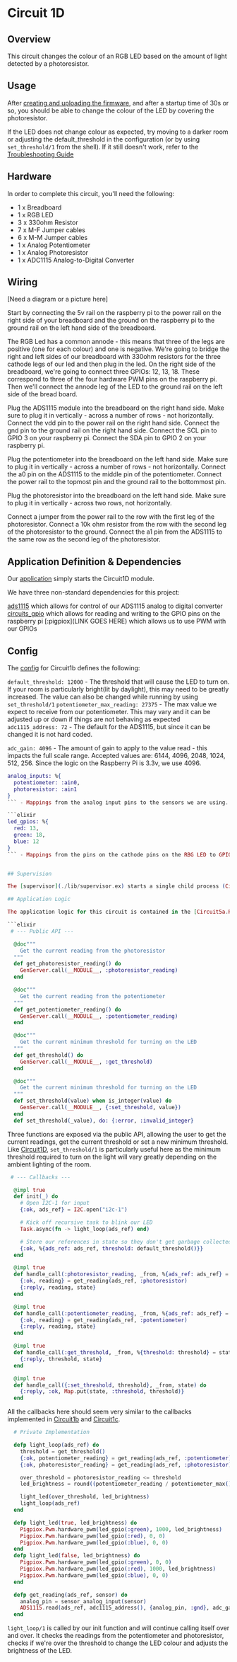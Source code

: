 # Circuit 1D

## Overview

This circuit changes the colour of an RGB LED based on the amount of light detected by a photoresistor.

## Usage

After [creating and uploading the firmware](../../FIRMWARE.md), and after a startup time of 30s or so, you should be able to change the colour of the LED by covering the photoresistor.

If the LED does not change colour as expected, try moving to a darker room or adjusting the default_threshold in the configuration (or by using `set_threshold/1` from the shell).  If it still doesn't work, refer to the [Troubleshooting Guide](../../TROUBLESHOOTING.md)

## Hardware

In order to complete this circuit, you'll need the following:

- 1 x Breadboard
- 1 x RGB LED
- 3 x 330ohm Resistor
- 7 x M-F Jumper cables
- 6 x M-M Jumper cables
- 1 x Analog Potentiometer
- 1 x Analog Photoresistor
- 1 x ADC1115 Analog-to-Digital Converter

## Wiring

[Need a diagram or a picture here]

Start by connecting the 5v rail on the raspberry pi to the power rail on the right side of your breadboard and the ground on the raspberry pi to the ground rail on the left hand side of the breadboard.

The RGB Led has a common annode - this means that three of the legs are positive (one for each colour) and one is negative.  We're going to bridge the right and left sides of our breadboard with 330ohm resistors for the three cathode legs of our led and then plug in the led.  On the right side of the breadboard, we're going to connect three GPIOs:  12, 13, 18.  These correspond to three of the four hardware PWM pins on the raspberry pi.  Then we'll connect the annode leg of the LED to the ground rail on the left side of the bread board.

Plug the ADS1115 module into the breadboard on the right hand side.  Make sure to plug it in vertically - across a number of rows - not horizontally.  Connect the vdd pin to the power rail on the right hand side.  Connect the gnd pin to the ground rail on the right hand side.  Connect the SCL pin to GPIO 3 on your raspberry pi.  Connect the SDA pin to GPIO 2 on your raspberry pi.

Plug the potentiometer into the breadboard on the left hand side.  Make sure to plug it in vertically - across a number of rows - not horizontally. Connect the a0 pin on the ADS1115 to the middle pin of the potentiometer.  Connect the power rail to the topmost pin and the ground rail to the bottommost pin.

Plug the photoresistor into the breadboard on the left hand side.  Make sure to plug it in vertically - across two rows, not horizontally.

Connect a jumper from the power rail to the row with the first leg of the photoresistor.  Connect a 10k ohm resistor from the row with the second leg of the photoresistor to the ground.  Connect the a1 pin from the ADS1115 to the same row as the second leg of the photoresistor.


## Application Definition & Dependencies

Our [application](./mix.exs) simply starts the Circuit1D module.

We have three non-standard dependencies for this project:

[ads1115](https://hexdocs.pm/ads1115/readme.html) which allows for control of our ADS1115 analog to digital converter
[circuits_gpio](https://hexdocs.pm/circuits_gpio/Circuits.GPIO.html) which allows for reading and writing to the GPIO pins on the raspberry pi
[:pigpiox](LINK GOES HERE) which allows us to use PWM with our GPIOs

## Config

The [config](./config/config.exs) for Circuit1b defines the following:


`default_threshold: 12000` - The threshold that will cause the LED to turn on.  If your room is particularly bright(lit by daylight), this may need to be greatly increased.  The value can also be changed while running by using `set_threshold/1`
`potentiometer_max_reading: 27375` - The max value we expect to receive from our potentiometer.  This may vary and it can be adjusted up or down if things are not behaving as expected
`adc1115_address: 72` - The default for the ADS1115, but since it can be changed it is not hard coded.

`adc_gain: 4096` - The amount of gain to apply to the value read - this impacts the full scale range.  Accepted values are: 6144, 4096, 2048, 1024, 512, 256.  Since the logic on the Raspberry Pi is 3.3v, we use 4096.

```elixir
analog_inputs: %{
  potentiometer: :ain0,
  photoresistor: :ain1
}
``` - Mappings from the analog input pins to the sensors we are using.

```elixir
led_gpios: %{
  red: 13,
  green: 18,
  blue: 12
}
``` - Mappings from the pins on the cathode pins on the RBG LED to GPIO pins on the Raspberry Pi.


## Supervision

The [supervisor](./lib/supervisor.ex) starts a single child process (Circuit5a.RGB), and it specifies a `:one_for_one` strategy, which means if the child process dies, the supervisor will start a new one. 

## Application Logic

The application logic for this circuit is contained in the [Circuit5a.RGB module](./lib/rgb.ex).

```elixir
 # --- Public API ---

  @doc"""
    Get the current reading from the photoresistor
  """
  def get_photoresistor_reading() do
    GenServer.call(__MODULE__, :photoresistor_reading)
  end

  @doc"""
    Get the current reading from the potentiometer
  """
  def get_potentiometer_reading() do
    GenServer.call(__MODULE__, :potentiometer_reading)
  end

  @doc"""
    Get the current minimum threshold for turning on the LED
  """
  def get_threshold() do
    GenServer.call(__MODULE__, :get_threshold)
  end

  @doc"""
    Get the current minimum threshold for turning on the LED
  """
  def set_threshold(value) when is_integer(value) do
    GenServer.call(__MODULE__, {:set_threshold, value})
  end
  def set_threshold(_value), do: {:error, :invalid_integer}
```

Three functions are exposed via the public API, allowing the user to get the current readings, get the current threshold or set a new minimum threshold.  Like [Circuit1D](../../circuit1d/), `set_threshold/1` is particularly useful here as the minimum threshold required to turn on the light will vary greatly depending on the ambient lighting of the room.


```elixir
 # --- Callbacks ---

  @impl true
  def init(_) do
    # Open I2C-1 for input
    {:ok, ads_ref} = I2C.open("i2c-1")

    # Kick off recursive task to blink our LED
    Task.async(fn -> light_loop(ads_ref) end)

    # Store our references in state so they don't get garbage collected
    {:ok, %{ads_ref: ads_ref, threshold: default_threshold()}}
  end

  @impl true
  def handle_call(:photoresistor_reading, _from, %{ads_ref: ads_ref} = state) do
    {:ok, reading} = get_reading(ads_ref, :photoresistor)
    {:reply, reading, state}
  end

  @impl true
  def handle_call(:potentiometer_reading, _from, %{ads_ref: ads_ref} = state) do
    {:ok, reading} = get_reading(ads_ref, :potentiometer)
    {:reply, reading, state}
  end

  @impl true
  def handle_call(:get_threshold, _from, %{threshold: threshold} = state) do
    {:reply, threshold, state}
  end

  @impl true
  def handle_call({:set_threshold, threshold}, _from, state) do
    {:reply, :ok, Map.put(state, :threshold, threshold)}
  end
```

All the callbacks here should seem very similar to the callbacks implemented in [Circuit1b](../../circuit1b/) and [Circuit1c](../../circuit1c/).

```elixir
  # Private Implementation

  defp light_loop(ads_ref) do
    threshold = get_threshold()
    {:ok, potentiometer_reading} = get_reading(ads_ref, :potentiometer)
    {:ok, photoresistor_reading} = get_reading(ads_ref, :photoresistor)

    over_threshold = photoresistor_reading <= threshold
    led_brightness = round((potentiometer_reading / potentiometer_max()) * 1_000_000) + 50

    light_led(over_threshold, led_brightness)
    light_loop(ads_ref)
  end

  defp light_led(true, led_brightness) do
    Pigpiox.Pwm.hardware_pwm(led_gpio(:green), 1000, led_brightness)
    Pigpiox.Pwm.hardware_pwm(led_gpio(:red), 0, 0)
    Pigpiox.Pwm.hardware_pwm(led_gpio(:blue), 0, 0)
  end
  defp light_led(false, led_brightness) do
    Pigpiox.Pwm.hardware_pwm(led_gpio(:green), 0, 0)
    Pigpiox.Pwm.hardware_pwm(led_gpio(:red), 1000, led_brightness)
    Pigpiox.Pwm.hardware_pwm(led_gpio(:blue), 0, 0)
  end

  defp get_reading(ads_ref, sensor) do
    analog_pin = sensor_analog_input(sensor)
    ADS1115.read(ads_ref, adc1115_address(), {analog_pin, :gnd}, adc_gain())
  end
```

`light_loop/1` is called by our init function and will continue calling itself over and over.  It checks the readings from the potentiometer and photoresistor, checks if we're over the threshold to change the LED colour and adjusts the brightness of the LED.
